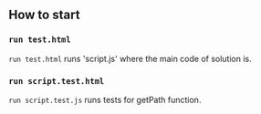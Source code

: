 
## How to start

### `run test.html`

`run test.html` runs 'script.js' where the main code of solution is.


### `run script.test.html`
`run script.test.js` runs tests for getPath function.
